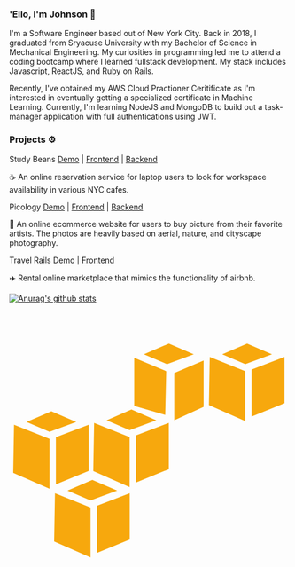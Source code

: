 ### 'Ello, I'm Johnson 👋

I'm a Software Engineer based out of New York City. Back in 2018, I graduated from Sryacuse University with my Bachelor of Science in Mechanical Engineering. My curiosities in programming led me to attend a coding bootcamp where I learned fullstack development. My stack includes Javascript, ReactJS, and Ruby on Rails. 

Recently, I've obtained my AWS Cloud Practioner Ceritificate as I'm interested in eventually getting a specialized certificate in Machine Learning. Currently, I'm learning NodeJS and MongoDB to build out a task-manager application with full authentications using JWT. 

### Projects ⚙️
Study Beans [Demo](https://www.youtube.com/watch?v=UjEURK5LSIo&t=1s) | [Frontend](https://github.com/JohnsonNYC/StudyBeans-frontend) | [Backend](https://github.com/JohnsonNYC/StudyBeans-backend)

☕️ An online reservation service for laptop users to look for workspace availability in various NYC cafes. 

Picology [Demo](https://www.youtube.com/watch?v=Bow4BPYAJlg&t=1s) | [Frontend](https://github.com/JohnsonNYC/Ecomm-frontend) | [Backend](https://github.com/JohnsonNYC/Ecomm-backend)

📸 An online ecommerce website for users to buy picture from their favorite artists. The photos are heavily based on aerial, nature, and cityscape photography.

Travel Rails [Demo](https://www.youtube.com/watch?v=AUwPwo0MrgE) | [Frontend](https://github.com/JohnsonNYC/travel-rails)

✈️ Rental online marketplace that mimics the functionality of airbnb. 

[![Anurag's github stats](https://github-readme-stats.vercel.app/api?username=JohnsonNYC&show_icons=true&theme=vision-friendly-dark&hide=stars,issues)](https://github.com/anuraghazra/github-readme-stats)


<svg viewBox="0 0 128 128">
<path fill="#F7A80D" d="M38.089 77.466l-11.4 4.896 10.559 4.514 12.241-4.514-11.4-4.896zm-17.138 6.12l-.382 22.034 16.679 7.345v-22.876l-16.297-6.503zm34.276 0l-15.073 5.739v21.575l15.073-6.121v-21.193zM73.206 15.035l-11.476 4.896 10.635 4.515 12.241-4.515-11.4-4.896zm-15.914 6.503v22.034l14.231 4.132.459-20.046-14.69-6.12zm31.828 1.224l-13.466 5.738v21.652l13.466-6.121v-21.269zM19.306 46.047l-11.399 4.897 10.558 4.514 12.241-4.514-11.4-4.897zm-17.138 6.121l-.382 22.034 16.679 7.345v-22.876l-16.297-6.503zm34.275 0l-15.071 5.738v21.574l15.071-6.12v-21.192zM56.03 45.231l-11.4 4.897 10.558 4.514 12.241-4.514-11.399-4.897zm-17.137 6.121l-.383 22.035 16.679 7.345v-22.877l-16.296-6.503zm34.275 0l-15.072 5.738v21.576l15.072-6.121v-21.193zM109.076 15.035l-11.399 4.896 10.559 4.515 12.241-4.515-11.401-4.896zm-17.137 6.121l-.382 22.034 16.679 7.344v-22.876l-16.297-6.502zm34.275 0l-15.071 5.738v21.575l15.071-6.12v-21.193z"></path>
</svg>

<!--
**JohnsonNYC/JohnsonNYC** is a ✨ _special_ ✨ repository because its `README.md` (this file) appears on your GitHub profile.

Here are some ideas to get you started:

- 🔭 I’m currently working on ...
- 🌱 I’m currently learning ...
- 👯 I’m looking to collaborate on ...
- 🤔 I’m looking for help with ...
- 💬 Ask me about ...
- 📫 How to reach me: ...
- 😄 Pronouns: ...
- ⚡ Fun fact: ...
-->
